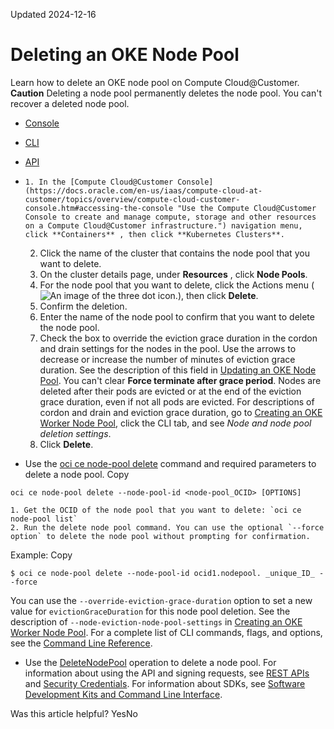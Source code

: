 Updated 2024-12-16
# Deleting an OKE Node Pool
Learn how to delete an OKE node pool on Compute Cloud@Customer.
**Caution**
Deleting a node pool permanently deletes the node pool. You can't recover a deleted node pool.
  * [Console](https://docs.oracle.com/en-us/iaas/compute-cloud-at-customer/topics/oke/deleting-a-node-pool.htm)
  * [CLI](https://docs.oracle.com/en-us/iaas/compute-cloud-at-customer/topics/oke/deleting-a-node-pool.htm)
  * [API](https://docs.oracle.com/en-us/iaas/compute-cloud-at-customer/topics/oke/deleting-a-node-pool.htm)


  *     1. In the [Compute Cloud@Customer Console](https://docs.oracle.com/en-us/iaas/compute-cloud-at-customer/topics/overview/compute-cloud-customer-console.htm#accessing-the-console "Use the Compute Cloud@Customer Console to create and manage compute, storage and other resources on a Compute Cloud@Customer infrastructure.") navigation menu, click **Containers** , then click **Kubernetes Clusters**.
    2. Click the name of the cluster that contains the node pool that you want to delete.
    3. On the cluster details page, under **Resources** , click **Node Pools**.
    4. For the node pool that you want to delete, click the Actions menu (![An image of the three dot icon.](https://docs.oracle.com/en-us/iaas/compute-cloud-at-customer/images/three-dots.png)), then click **Delete**.
    5. Confirm the deletion.
      1. Enter the name of the node pool to confirm that you want to delete the node pool.
      2. Check the box to override the eviction grace duration in the cordon and drain settings for the nodes in the pool.
Use the arrows to decrease or increase the number of minutes of eviction grace duration. See the description of this field in [Updating an OKE Node Pool](https://docs.oracle.com/en-us/iaas/compute-cloud-at-customer/topics/oke/updating-a-node-pool.htm#updating-a-node-pool "On Compute Cloud@Customer, you can update any configuration that you can set when you create a node pool except for the compartment where nodes are created.").
You can't clear **Force terminate after grace period**. Nodes are deleted after their pods are evicted or at the end of the eviction grace duration, even if not all pods are evicted.
For descriptions of cordon and drain and eviction grace duration, go to [Creating an OKE Worker Node Pool](https://docs.oracle.com/en-us/iaas/compute-cloud-at-customer/topics/oke/creating-a-worker-node-pools.htm#creating-a-worker-node-pools "Learn how to create OKE worker node pools on Compute Cloud@Customer for a workload cluster."), click the CLI tab, and see _Node and node pool deletion settings_.
      3. Click **Delete**.
  * Use the [oci ce node-pool delete](https://docs.oracle.com/iaas/tools/oci-cli/latest/oci_cli_docs/cmdref/ce/node-pool/delete.html) command and required parameters to delete a node pool.
Copy
```
oci ce node-pool delete --node-pool-id <node-pool_OCID> [OPTIONS]
```

    1. Get the OCID of the node pool that you want to delete: `oci ce               node-pool list`
    2. Run the delete node pool command. You can use the optional `--force               option` to delete the node pool without prompting for confirmation.
Example:
Copy
```
$ oci ce node-pool delete --node-pool-id ocid1.nodepool. _unique_ID_ --force
```

You can use the `--override-eviction-grace-duration` option to set a new value for `evictionGraceDuration` for this node pool deletion. See the description of `--node-eviction-node-pool-settings` in [Creating an OKE Worker Node Pool](https://docs.oracle.com/en-us/iaas/compute-cloud-at-customer/topics/oke/creating-a-worker-node-pools.htm#creating-a-worker-node-pools "Learn how to create OKE worker node pools on Compute Cloud@Customer for a workload cluster.").
For a complete list of CLI commands, flags, and options, see the [Command Line Reference](https://docs.oracle.com/iaas/tools/oci-cli/latest/oci_cli_docs/index.html).
  * Use the [DeleteNodePool](https://docs.oracle.com/iaas/api/#/en/containerengine/latest/NodePool/DeleteNodePool) operation to delete a node pool.
For information about using the API and signing requests, see [REST APIs](https://docs.oracle.com/iaas/Content/API/Concepts/usingapi.htm#REST_APIs) and [Security Credentials](https://docs.oracle.com/iaas/Content/General/Concepts/credentials.htm). For information about SDKs, see [Software Development Kits and Command Line Interface](https://docs.oracle.com/iaas/Content/API/Concepts/sdks.htm#Software_Development_Kits_and_Command_Line_Interface).


Was this article helpful?
YesNo


